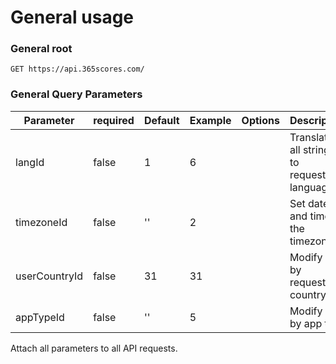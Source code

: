 # General usage

### General root

`GET https://api.365scores.com/`

### General Query Parameters

Parameter | required | Default | Example | Options | Description
--------- | ------- | ----------- | --- | --- |  ---------
langId | false | 1 | 6 |  | Translate all strings to requested language.
timezoneId | false | '' | 2 |  | Set date and time by the timezone.
userCountryId | false | 31 | 31 |  | Modify data by requested country.
appTypeId | false | ''  | 5 |  | Modify data by app type

<aside class="notice">
Attach all parameters to all API requests.
</aside>
